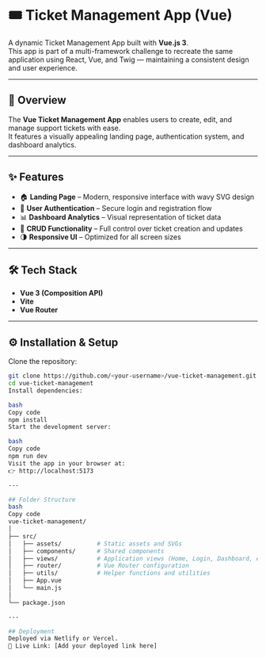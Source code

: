 # 🎟️ Ticket Management App (Vue)

A dynamic Ticket Management App built with **Vue.js 3**.  
This app is part of a multi-framework challenge to recreate the same application using React, Vue, and Twig — maintaining a consistent design and user experience.

---

## 🚀 Overview

The **Vue Ticket Management App** enables users to create, edit, and manage support tickets with ease.  
It features a visually appealing landing page, authentication system, and dashboard analytics.

---

## ✨ Features

- 🏠 **Landing Page** – Modern, responsive interface with wavy SVG design  
- 🔐 **User Authentication** – Secure login and registration flow  
- 📊 **Dashboard Analytics** – Visual representation of ticket data  
- 📝 **CRUD Functionality** – Full control over ticket creation and updates  
- 🌗 **Responsive UI** – Optimized for all screen sizes  

---

## 🛠️ Tech Stack

- **Vue 3 (Composition API)**
- **Vite**
- **Vue Router**

---

## ⚙️ Installation & Setup

Clone the repository:

```bash
git clone https://github.com/<your-username>/vue-ticket-management.git
cd vue-ticket-management
Install dependencies:

bash
Copy code
npm install
Start the development server:

bash
Copy code
npm run dev
Visit the app in your browser at:
👉 http://localhost:5173

---

## Folder Structure
bash
Copy code
vue-ticket-management/
│
├── src/
│   ├── assets/          # Static assets and SVGs
│   ├── components/      # Shared components
│   ├── views/           # Application views (Home, Login, Dashboard, etc.)
│   ├── router/          # Vue Router configuration
│   ├── utils/           # Helper functions and utilities
│   ├── App.vue
│   └── main.js
│
└── package.json

---

## Deployment
Deployed via Netlify or Vercel.
🔗 Live Link: [Add your deployed link here]


